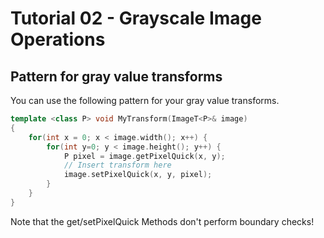 # Tutorial 02 - Grayscale Image Operations

## Pattern for gray value transforms

You can use the following pattern for your gray value transforms.

``` c++
template <class P> void MyTransform(ImageT<P>& image)
{
	for(int x = 0; x < image.width(); x++) {
		for(int y=0; y < image.height(); y++) {
			P pixel = image.getPixelQuick(x, y);
			// Insert transform here	
			image.setPixelQuick(x, y, pixel);
		}
	}
}
```

Note that the get/setPixelQuick Methods don't perform boundary checks!
